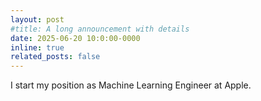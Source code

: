 ```yaml
---
layout: post
#title: A long announcement with details
date: 2025-06-20 10:0:00-0000
inline: true
related_posts: false
---
```


I start my position as Machine Learning Engineer at Apple.